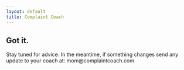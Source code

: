 ```yaml
---
layout: default
title: Complaint Coach
---
```

<h2>Got it.</h2>
<p>
Stay tuned for advice. In the meantime, if
something changes send any update to
your coach at: mom@complaintcoach.com
</p>
<script type="text/javascript">
      !function(){var analytics=window.analytics=window.analytics||[];if(!analytics.initialize)if(analytics.invoked)window.console&&console.error&&console.error("Segment snippet included twice.");else{analytics.invoked=!0;analytics.methods=["trackSubmit","trackClick","trackLink","trackForm","pageview","identify","group","track","ready","alias","page","once","off","on"];analytics.factory=function(t){return function(){var e=Array.prototype.slice.call(arguments);e.unshift(t);analytics.push(e);return analytics}};for(var t=0;t<analytics.methods.length;t++){var e=analytics.methods[t];analytics[e]=analytics.factory(e)}analytics.load=function(t){var e=document.createElement("script");e.type="text/javascript";e.async=!0;e.src=("https:"===document.location.protocol?"https://":"http://")+"cdn.segment.com/analytics.js/v1/"+t+"/analytics.min.js";var n=document.getElementsByTagName("script")[0];n.parentNode.insertBefore(e,n)};analytics.SNIPPET_VERSION="3.0.1";
      analytics.load('u6w3XltQYI1YVaxYSiWiHJIXmDY8ayaJ');
      }}();
</script>
<script>
    analytics.page('home', {});
</script>
